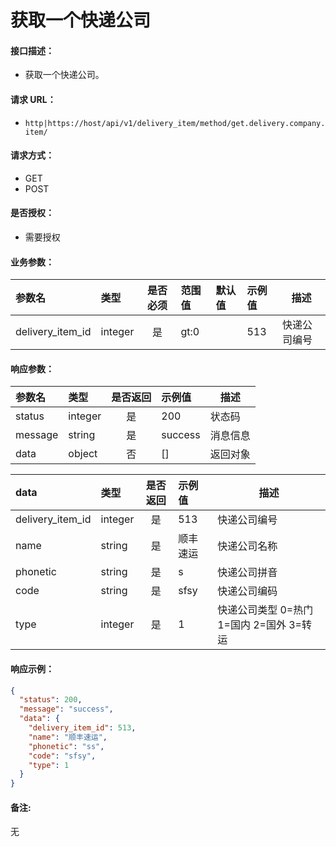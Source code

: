 # 获取一个快递公司

#### 接口描述：
- 获取一个快递公司。

#### 请求 URL：
- `http|https://host/api/v1/delivery_item/method/get.delivery.company.item/`

#### 请求方式：
- GET
- POST

#### 是否授权：
- 需要授权

#### 业务参数：
|参数名|类型|是否必须|范围值|默认值|示例值|描述|
|:----|:---|:---:|:-----|:-----|:-----|-----|
|delivery_item_id |integer |是 |gt:0 | |513 |快递公司编号 |

#### 响应参数：
|参数名|类型|是否返回|示例值|描述|
|:-----|:-----|:---:|:-----|-----|
|status |integer |是 |200 |状态码 |
|message |string |是 |success |消息信息 |
|data |object |否 |[] |返回对象 |

|data|类型|是否返回|示例值|描述|
|:-----|:-----|:---:|:-----|-----|
|delivery_item_id |integer |是 |513 |快递公司编号 |
|name |string |是 |顺丰速运 |快递公司名称 |
|phonetic |string |是 |s |快递公司拼音 |
|code |string |是 |sfsy |快递公司编码 |
|type |integer |是 |1 |快递公司类型 0=热门 1=国内 2=国外 3=转运 |

#### 响应示例：
```json
{
  "status": 200,
  "message": "success",
  "data": {
    "delivery_item_id": 513,
    "name": "顺丰速运",
    "phonetic": "ss",
    "code": "sfsy",
    "type": 1
  }
}
```

#### 备注:
无